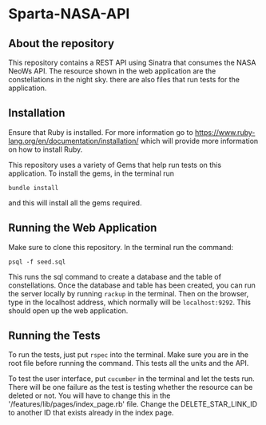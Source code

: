 # Sparta-NASA-API
## About the repository
This repository contains a REST API using Sinatra that consumes the NASA NeoWs API. The resource shown in the web application are the constellations in the night sky. there are also files that run tests for the application.

## Installation
Ensure that Ruby is installed. For more information go to https://www.ruby-lang.org/en/documentation/installation/
which will provide more information on how to install Ruby.

This repository uses a variety of Gems that help run tests on this application. To install the gems, in the terminal run
```
bundle install
```
and this will install all the gems required.

## Running the Web Application
Make sure to clone this repository. In the terminal run the command:
```
psql -f seed.sql
```
This runs the sql command to create a database and the table of constellations.
Once the database and table has been created, you can run the server locally by running ```rackup``` in the terminal. Then on the browser, type in the localhost address, which normally will be ```localhost:9292```. This should open up the web application.

## Running the Tests
To run the tests, just put ```rspec``` into the terminal. Make sure you are in the root file before running the command. This tests all the units and the API.

To test the user interface, put ```cucumber``` in the terminal and let the tests run. There will be one failure as the test is testing whether the resource can be deleted or not. You will have to change this in the '/features/lib/pages/index_page.rb' file. Change the DELETE_STAR_LINK_ID to another ID that exists already in the index page.
